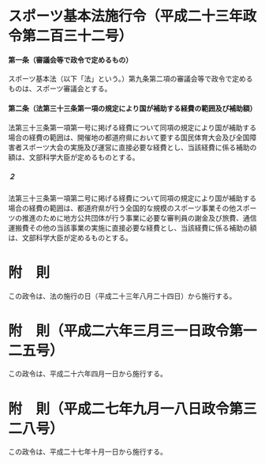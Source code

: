 # スポーツ基本法施行令（平成二十三年政令第二百三十二号）
#### 第一条（審議会等で政令で定めるもの）
スポーツ基本法（以下「法」という。）第九条第二項の審議会等で政令で定めるものは、スポーツ審議会とする。
#### 第二条（法第三十三条第一項の規定により国が補助する経費の範囲及び補助額）
法第三十三条第一項第一号に掲げる経費について同項の規定により国が補助する場合の経費の範囲は、開催地の都道府県において要する国民体育大会及び全国障害者スポーツ大会の実施及び運営に直接必要な経費とし、当該経費に係る補助の額は、文部科学大臣が定めるものとする。
##### ２
法第三十三条第一項第二号に掲げる経費について同項の規定により国が補助する場合の経費の範囲は、都道府県が行う全国的な規模のスポーツ事業その他スポーツの推進のために地方公共団体が行う事業に必要な審判員の謝金及び旅費、通信運搬費その他の当該事業の実施に直接必要な経費とし、当該経費に係る補助の額は、文部科学大臣が定めるものとする。
# 附　則
この政令は、法の施行の日（平成二十三年八月二十四日）から施行する。
# 附　則（平成二六年三月三一日政令第一二五号）
この政令は、平成二十六年四月一日から施行する。
# 附　則（平成二七年九月一八日政令第三二八号）
この政令は、平成二十七年十月一日から施行する。
